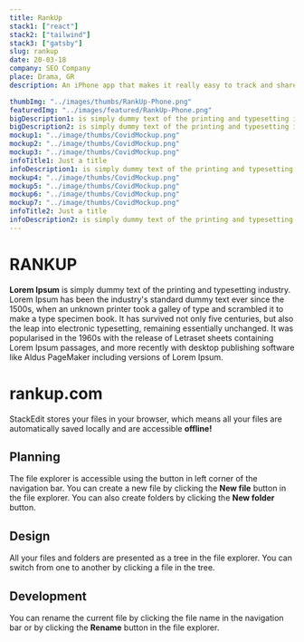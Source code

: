 ```yaml
---
title: RankUp
stack1: ["react"]
stack2: ["tailwind"]
stack3: ["gatsby"]
slug: rankup
date: 20-03-18
company: SEO Company
place: Drama, GR
description: An iPhone app that makes it really easy to track and share movies.

thumbImg: "../images/thumbs/RankUp-Phone.png"
featuredImg: "../images/featured/RankUp-Phone.png"
bigDescription1: is simply dummy text of the printing and typesetting industry. Lorem Ipsum has been the industry's standard dummy text ever since the 1500s, when an unknown printer took a galley of type and scrambled it to make a type specimen book.
bigDescription2: is simply dummy text of the printing and typesetting industry. Lorem Ipsum has been the industry's standard dummy text ever since the 1500s, when an unknown printer took a galley of type and scrambled it to make a type specimen book.
mockup1: "../image/thumbs/CovidMockup.png"
mockup2: "../image/thumbs/CovidMockup.png"
mockup3: "../image/thumbs/CovidMockup.png"
infoTitle1: Just a title
infoDescription1: is simply dummy text of the printing and typesetting industry. Lorem Ipsum has been the industry's standard dummy text ever since the 1500s, when an unknown printer took a galley of type and scrambled it to make a type specimen book.
mockup4: "../image/thumbs/CovidMockup.png"
mockup5: "../image/thumbs/CovidMockup.png"
mockup6: "../image/thumbs/CovidMockup.png"
mockup7: "../image/thumbs/CovidMockup.png"
infoTitle2: Just a title
infoDescription2: is simply dummy text of the printing and typesetting industry. Lorem Ipsum has been the industry's standard dummy text ever since the 1500s, when an unknown printer took a galley of type and scrambled it to make a type specimen book.
---
```


# RANKUP

**Lorem Ipsum** is simply dummy text of the printing and typesetting industry. Lorem Ipsum has been the industry's standard dummy text ever since the 1500s, when an unknown printer took a galley of type and scrambled it to make a type specimen book. It has survived not only five centuries, but also the leap into electronic typesetting, remaining essentially unchanged. It was popularised in the 1960s with the release of Letraset sheets containing Lorem Ipsum passages, and more recently with desktop publishing software like Aldus PageMaker including versions of Lorem Ipsum.

# rankup.com

StackEdit stores your files in your browser, which means all your files are automatically saved locally and are accessible **offline!**

## Planning

The file explorer is accessible using the button in left corner of the navigation bar. You can create a new file by clicking the **New file** button in the file explorer. You can also create folders by clicking the **New folder** button.

## Design

All your files and folders are presented as a tree in the file explorer. You can switch from one to another by clicking a file in the tree.

## Development

You can rename the current file by clicking the file name in the navigation bar or by clicking the **Rename** button in the file explorer.
